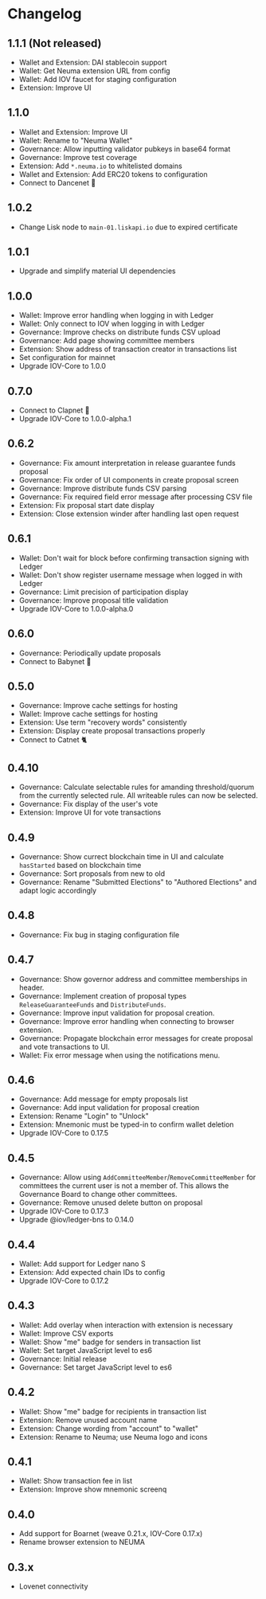 # Changelog

## 1.1.1 (Not released)

- Wallet and Extension: DAI stablecoin support
- Wallet: Get Neuma extension URL from config
- Wallet: Add IOV faucet for staging configuration
- Extension: Improve UI

## 1.1.0

- Wallet and Extension: Improve UI
- Wallet: Rename to "Neuma Wallet"
- Governance: Allow inputting validator pubkeys in base64 format
- Governance: Improve test coverage
- Extension: Add `*.neuma.io` to whitelisted domains
- Wallet and Extension: Add ERC20 tokens to configuration
- Connect to Dancenet 💃

## 1.0.2

- Change Lisk node to `main-01.liskapi.io` due to expired certificate

## 1.0.1

- Upgrade and simplify material UI dependencies

## 1.0.0

- Wallet: Improve error handling when logging in with Ledger
- Wallet: Only connect to IOV when logging in with Ledger
- Governance: Improve checks on distribute funds CSV upload
- Governance: Add page showing committee members
- Extension: Show address of transaction creator in transactions list
- Set configuration for mainnet
- Upgrade IOV-Core to 1.0.0

## 0.7.0

- Connect to Clapnet 👏
- Upgrade IOV-Core to 1.0.0-alpha.1

## 0.6.2

- Governance: Fix amount interpretation in release guarantee funds proposal
- Governance: Fix order of UI components in create proposal screen
- Governance: Improve distribute funds CSV parsing
- Governance: Fix required field error message after processing CSV file
- Extension: Fix proposal start date display
- Extension: Close extension winder after handling last open request

## 0.6.1

- Wallet: Don't wait for block before confirming transaction signing with Ledger
- Wallet: Don't show register username message when logged in with Ledger
- Governance: Limit precision of participation display
- Governance: Improve proposal title validation
- Upgrade IOV-Core to 1.0.0-alpha.0

## 0.6.0

- Governance: Periodically update proposals
- Connect to Babynet 👶

## 0.5.0

- Governance: Improve cache settings for hosting
- Wallet: Improve cache settings for hosting
- Extension: Use term "recovery words" consistently
- Extension: Display create proposal transactions properly
- Connect to Catnet 🐈

## 0.4.10

- Governance: Calculate selectable rules for amanding threshold/quorum from the
  currently selected rule. All writeable rules can now be selected.
- Governance: Fix display of the user's vote
- Extension: Improve UI for vote transactions

## 0.4.9

- Governance: Show currect blockchain time in UI and calculate `hasStarted`
  based on blockchain time
- Governance: Sort proposals from new to old
- Governance: Rename "Submitted Elections" to "Authored Elections" and adapt
  logic accordingly

## 0.4.8

- Governance: Fix bug in staging configuration file

## 0.4.7

- Governance: Show governor address and committee memberships in header.
- Governance: Implement creation of proposal types
  `ReleaseGuaranteeFunds` and `DistributeFunds`.
- Governance: Improve input validation for proposal creation.
- Governance: Improve error handling when connecting to browser extension.
- Governance: Propagate blockchain error messages for create proposal
  and vote transactions to UI.
- Wallet: Fix error message when using the notifications menu.

## 0.4.6

- Governance: Add message for empty proposals list
- Governance: Add input validation for proposal creation
- Extension: Rename "Login" to "Unlock"
- Extension: Mnemonic must be typed-in to confirm wallet deletion
- Upgrade IOV-Core to 0.17.5

## 0.4.5

- Governance: Allow using `AddCommitteeMember`/`RemoveCommitteeMember` for
  committees the current user is not a member of. This allows the Governance
  Board to change other committees.
- Governance: Remove unused delete button on proposal
- Upgrade IOV-Core to 0.17.3
- Upgrade @iov/ledger-bns to 0.14.0

## 0.4.4

- Wallet: Add support for Ledger nano S
- Extension: Add expected chain IDs to config
- Upgrade IOV-Core to 0.17.2

## 0.4.3

- Wallet: Add overlay when interaction with extension is necessary
- Wallet: Improve CSV exports
- Wallet: Show "me" badge for senders in transaction list
- Wallet: Set target JavaScript level to es6
- Governance: Initial release
- Governance: Set target JavaScript level to es6

## 0.4.2

- Wallet: Show "me" badge for recipients in transaction list
- Extension: Remove unused account name
- Extension: Change wording from "account" to "wallet"
- Extension: Rename to Neuma; use Neuma logo and icons

## 0.4.1

- Wallet: Show transaction fee in list
- Extension: Improve show mnemonic screenq

## 0.4.0

- Add support for Boarnet (weave 0.21.x, IOV-Core 0.17.x)
- Rename browser extension to NEUMA

## 0.3.x

- Lovenet connectivity
